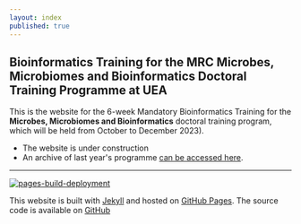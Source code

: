 ```yaml
---
layout: index
published: true
---
```



## Bioinformatics Training for the MRC Microbes, Microbiomes and Bioinformatics Doctoral Training Programme at UEA

This is the website for the 6-week Mandatory Bioinformatics Training for the **Microbes, Microbiomes and Bioinformatics** doctoral training program, which will be held
from October to December 2023). 
* The website is  under construction
* An archive of last year's programme  [can be accessed here](https://mmbdtp.github.io/2022/).

---

[![pages-build-deployment](https://github.com/mmbdtp/mmbdtp.github.io/actions/workflows/pages/pages-build-deployment/badge.svg)](https://github.com/mmbdtp/mmbdtp.github.io/actions/workflows/pages/pages-build-deployment)

This website is built with [Jekyll](https://jekyllrb.com/) and hosted on [GitHub Pages](https://pages.github.com/). The source code is available on [GitHub](https://github.com/mmbdtp/mmbdtp.github.io)

 
